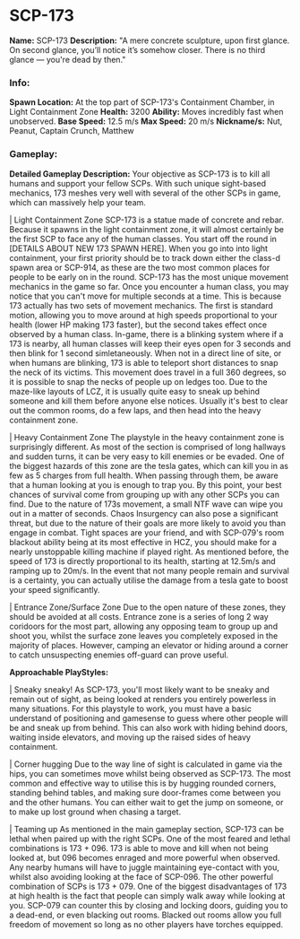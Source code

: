 # SCP-173

**Name:** SCP-173
**Description:** "A mere concrete sculpture, upon first glance. On second glance, you’ll notice it’s somehow closer. There is no third glance — you're dead by then."

### Info:

**Spawn Location:** At the top part of SCP-173's Containment Chamber, in Light Containment Zone
**Health:** 3200
**Ability:** Moves incredibly fast when unobserved.
**Base Speed:** 12.5 m/s
**Max Speed:** 20 m/s
**Nickname/s:** Nut, Peanut, Captain Crunch, Matthew

### Gameplay:

**Detailed Gameplay Description:**
Your objective as SCP-173 is to kill all humans and support your fellow SCPs. With such unique sight-based mechanics, 173 meshes very well with several of the other SCPs in game, which can massively help your team.

| Light Containment Zone
SCP-173 is a statue made of concrete and rebar. Because it spawns in the light containment zone, it will almost certainly be the first SCP to face any of the human classes. You start off the round in [DETAILS ABOUT NEW 173 SPAWN HERE]. When you go into into light containment, your first priority should be to track down either the class-d spawn area or SCP-914, as these are the two most common places for people to be early on in the round. SCP-173 has the most unique movement mechanics in the game so far. Once you encounter a human class, you may notice that you can't move for multiple seconds at a time. This is because 173 actually has two sets of movement mechanics. The first is standard motion, allowing you to move around at high speeds proportional to your health (lower HP making 173 faster), but the second takes effect once observed by a human class. In-game, there is a blinking system where if a 173 is nearby, all human classes will keep their eyes open for 3 seconds and then blink for 1 second simletaneously. When not in a direct line of site, or when humans are blinking, 173 is able to teleport short distances to snap the neck of its victims. This movement does travel in a full 360 degrees, so it is possible to snap the necks of people up on ledges too. Due to the maze-like layouts of LCZ, it is usually quite easy to sneak up behind someone and kill them before anyone else notices. Usually it's best to clear out the common rooms, do a few laps, and then head into the heavy containment zone.

| Heavy Containment Zone
The playstyle in the heavy containment zone is surprisingly different. As most of the section is comprised of long hallways and sudden turns, it can be very easy to kill enemies or be evaded. One of the biggest hazards of this zone are the tesla gates, which can kill you in as few as 5 charges from full health. When passing through them, be aware that a human looking at you is enough to trap you. By this point, your best chances of survival come from grouping up with any other SCPs you can find. Due to the nature of 173s movement, a small NTF wave can wipe you out in a matter of seconds. Chaos Insurgency can also pose a significant threat, but due to the nature of their goals are more likely to avoid you than engage in combat. Tight spaces are your friend, and with SCP-079's room blackout ability being at its most effective in HCZ, you should make for a nearly unstoppable killing machine if played right. As mentioned before, the speed of 173 is directly proportional to its health, starting at 12.5m/s and ramping up to 20m/s. In the event that not many people remain and survival is a certainty, you can actually utilise the damage from a tesla gate to boost your speed significantly.

| Entrance Zone/Surface Zone
Due to the open nature of these zones, they should be avoided at all costs. Entrance zone is a series of long 2 way coridoors for the most part, allowing any opposing team to group up and shoot you, whilst the surface zone leaves you completely exposed in the majority of places. However, camping an elevator or hiding around a corner to catch unsuspecting enemies off-guard can prove useful.

**Approachable PlayStyles:**

| Sneaky sneaky!
As SCP-173, you'll most likely want to be sneaky and remain out of sight, as being looked at renders you entirely powerless in many situations. For this playstyle to work, you must have a basic understand of positioning and gamesense to guess where other people will be and sneak up from behind. This can also work with hiding behind doors, waiting inside elevators, and moving up the raised sides of heavy containment.

| Corner hugging
Due to the way line of sight is calculated in game via the hips, you can sometimes move whilst being observed as SCP-173. The most common and effective way to utilise this is by hugging rounded corners, standing behind tables, and making sure door-frames come between you and the other humans. You can either wait to get the jump on someone, or to make up lost ground when chasing a target.

| Teaming up
As mentioned in the main gameplay section, SCP-173 can be lethal when paired up with the right SCPs. One of the most feared and lethal combinations is 173 + 096. 173 is able to move and kill when not being looked at, but 096 becomes enraged and more powerful when observed. Any nearby humans will have to juggle maintaining eye-contact with you, whilst also avoiding looking at the face of SCP-096. The other powerful combination of SCPs is 173 + 079. One of the biggest disadvantages of 173 at high health is the fact that people can simply walk away while looking at you. SCP-079 can counter this by closing and locking doors, guiding you to a dead-end, or even blacking out rooms. Blacked out rooms allow you full freedom of movement so long as no other players have torches equipped.